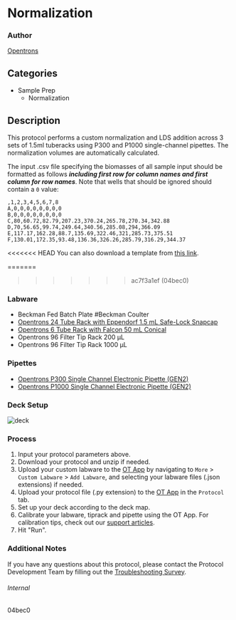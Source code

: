 # Normalization


### Author
[Opentrons](https://opentrons.com/)


## Categories
* Sample Prep
	* Normalization


## Description
This protocol performs a custom normalization and LDS addition across 3 sets of 1.5ml tuberacks using P300 and P1000 single-channel pipettes. The normalization volumes are automatically calculated.

The input .csv file specifying the biomasses of all sample input should be formatted as follows ***including first row for column names and first column for row names***. Note that wells that should be ignored should contain a `0` value:

```
,1,2,3,4,5,6,7,8
A,0,0,0,0,0,0,0,0
B,0,0,0,0,0,0,0,0
C,80,60.72,82.79,207.23,370.24,265.78,270.34,342.88
D,70,56.65,99.74,249.64,340.56,285.08,294,366.09
E,117.17,162.28,88.7,135.69,322.46,321,285.73,375.51
F,130.01,172.35,93.48,136.36,326.26,285.79,316.29,344.37
```

<<<<<<< HEAD
You can also download a template from [this link](https://opentrons-protocol-library-website.s3.amazonaws.com/custom-README-images/04bec0/ex.csv).

=======
>>>>>>> ac7f3a1ef (04bec0)

### Labware
* Beckman Fed Batch Plate #Beckman Coulter
* [Opentrons 24 Tube Rack with Eppendorf 1.5 mL Safe-Lock Snapcap](https://shop.opentrons.com/collections/opentrons-tips/products/tube-rack-set-1)
* [Opentrons 6 Tube Rack with Falcon 50 mL Conical](https://shop.opentrons.com/collections/opentrons-tips/products/tube-rack-set-1)
* Opentrons 96 Filter Tip Rack 200 µL
* Opentrons 96 Filter Tip Rack 1000 µL


### Pipettes
* [Opentrons P300 Single Channel Electronic Pipette (GEN2)](https://shop.opentrons.com/single-channel-electronic-pipette-p20/)
* [Opentrons P1000 Single Channel Electronic Pipette (GEN2)](https://shop.opentrons.com/single-channel-electronic-pipette-p20/)


### Deck Setup
![deck](https://opentrons-protocol-library-website.s3.amazonaws.com/custom-README-images/04bec0/deck.png)


### Process
1. Input your protocol parameters above.
2. Download your protocol and unzip if needed.
3. Upload your custom labware to the [OT App](https://opentrons.com/ot-app) by navigating to `More` > `Custom Labware` > `Add Labware`, and selecting your labware files (.json extensions) if needed.
4. Upload your protocol file (.py extension) to the [OT App](https://opentrons.com/ot-app) in the `Protocol` tab.
5. Set up your deck according to the deck map.
6. Calibrate your labware, tiprack and pipette using the OT App. For calibration tips, check out our [support articles](https://support.opentrons.com/en/collections/1559720-guide-for-getting-started-with-the-ot-2).
7. Hit "Run".


### Additional Notes
If you have any questions about this protocol, please contact the Protocol Development Team by filling out the [Troubleshooting Survey](https://protocol-troubleshooting.paperform.co/).


###### Internal
04bec0
